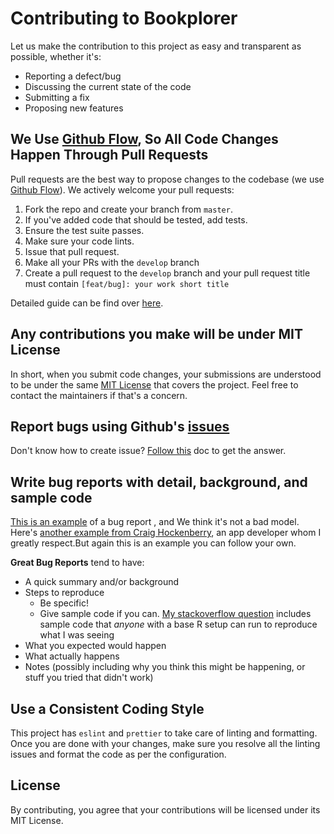 # Contributing to Bookplorer
Let us make the contribution to this project as easy and transparent as possible, whether it's:

- Reporting a defect/bug
- Discussing the current state of the code
- Submitting a fix
- Proposing new features

## We Use [Github Flow](https://guides.github.com/introduction/flow/index.html), So All Code Changes Happen Through Pull Requests
Pull requests are the best way to propose changes to the codebase (we use [Github Flow](https://guides.github.com/introduction/flow/index.html)). We actively welcome your pull requests:

1. Fork the repo and create your branch from `master`.
2. If you've added code that should be tested, add tests.
3. Ensure the test suite passes.
4. Make sure your code lints.
5. Issue that pull request.
6. Make all your PRs with the `develop` branch
7. Create a pull request to the `develop` branch and your pull request title must contain `[feat/bug]: your work short title`

Detailed guide can be find over [here](https://www.digitalocean.com/community/tutorials/how-to-create-a-pull-request-on-github).

## Any contributions you make will be under MIT License
In short, when you submit code changes, your submissions are understood to be under the same [MIT License](https://github.com/sprakash57/Bookplorer/blob/master/LICENSE) that covers the project. Feel free to contact the maintainers if that's a concern.

## Report bugs using Github's [issues](https://github.com/sprakash57/Bookplorer/issues)
Don't know how to create issue? [Follow this](https://docs.github.com/en/issues/tracking-your-work-with-issues/creating-an-issue) doc to get the answer.

## Write bug reports with detail, background, and sample code
[This is an example](http://stackoverflow.com/q/12488905/180626) of a bug report , and We think it's not a bad model. Here's [another example from Craig Hockenberry](http://www.openradar.me/11905408), an app developer whom I greatly respect.But again this is an example you can follow your own.

**Great Bug Reports** tend to have:

- A quick summary and/or background
- Steps to reproduce
  - Be specific!
  - Give sample code if you can. [My stackoverflow question](http://stackoverflow.com/q/12488905/180626) includes sample code that *anyone* with a base R setup can run to reproduce what I was seeing
- What you expected would happen
- What actually happens
- Notes (possibly including why you think this might be happening, or stuff you tried that didn't work)


## Use a Consistent Coding Style
This project has `eslint` and `prettier` to take care of linting and formatting. Once you are done with your changes, make sure you resolve all the linting issues and format the code as per the configuration.


## License
By contributing, you agree that your contributions will be licensed under its MIT License.
